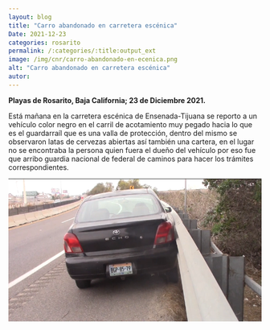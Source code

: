 ```yaml
---
layout: blog
title: "Carro abandonado en carretera escénica"
Date: 2021-12-23
categories: rosarito
permalink: /:categories/:title:output_ext
image: /img/cnr/carro-abandonado-en-ecenica.png
alt: "Carro abandonado en carretera escénica"
autor:
---
```


**Playas de Rosarito, Baja California; 23 de Diciembre 2021.** 

 Está mañana en la carretera escénica de Ensenada-Tijuana se reporto a un vehículo color negro en el carril de acotamiento muy pegado hacia lo que es el guardarraíl que es una valla de protección, dentro del mismo se observaron latas de cervezas abiertas así también una cartera, en el lugar no se encontraba la persona quien fuera el dueño del vehículo por eso fue que arribo guardia nacional de federal de caminos para hacer los trámites correspondientes.

<div id="carouselExampleSlidesOnly" class="carousel slide" data-ride="carousel">
  <div class="carousel-inner">
    <div class="carousel-item active">
       <img class="d-block w-100" src="/img/cnr/carro-abandonado-en-ecenica.png" loading="lazy"  alt="Carro abandonado en carretera escénica">
    </div>
  </div>
</div>